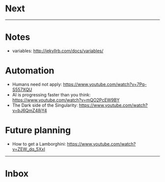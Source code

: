 # Next

---

# Notes

* variables: http://jekyllrb.com/docs/variables/

# Automation

* Humans need not apply: https://www.youtube.com/watch?v=7Pq-S557XQU
* AI is progressing faster than you think: https://www.youtube.com/watch?v=mQO2PcEW9BY
* The Dark side of the Singularity: https://www.youtube.com/watch?v=bJ6QmZ48jY4

# Future planning

* How to get a Lamborghini: https://www.youtube.com/watch?v=ZEW_dq_5XxI

---

# Inbox
